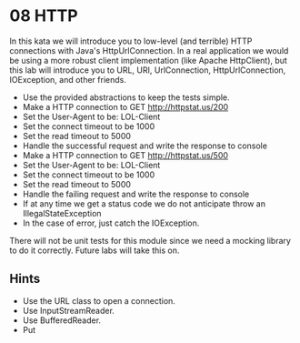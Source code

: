 08 HTTP
=======
In this kata we will introduce you to low-level (and terrible) HTTP connections with Java's HttpUrlConnection.  In a
real application we would be using a more robust client implementation (like Apache HttpClient), but this lab will
introduce you to URL, URI, UrlConnection, HttpUrlConnection, IOException, and other friends.

* Use the provided abstractions to keep the tests simple.
* Make a HTTP connection to GET http://httpstat.us/200
* Set the User-Agent to be: LOL-Client
* Set the connect timeout to be 1000
* Set the read timeout to 5000
* Handle the successful request and write the response to console
* Make a HTTP connection to GET http://httpstat.us/500
* Set the User-Agent to be: LOL-Client
* Set the connect timeout to be 1000
* Set the read timeout to 5000
* Handle the failing request and write the response to console
* If at any time we get a status code we do not anticipate throw an IllegalStateException
* In the case of error, just catch the IOException.

There will not be unit tests for this module since we need a mocking library to do it correctly.  Future labs will
take this on.

Hints
-----
* Use the URL class to open a connection.
* Use InputStreamReader.
* Use BufferedReader.
* Put 
